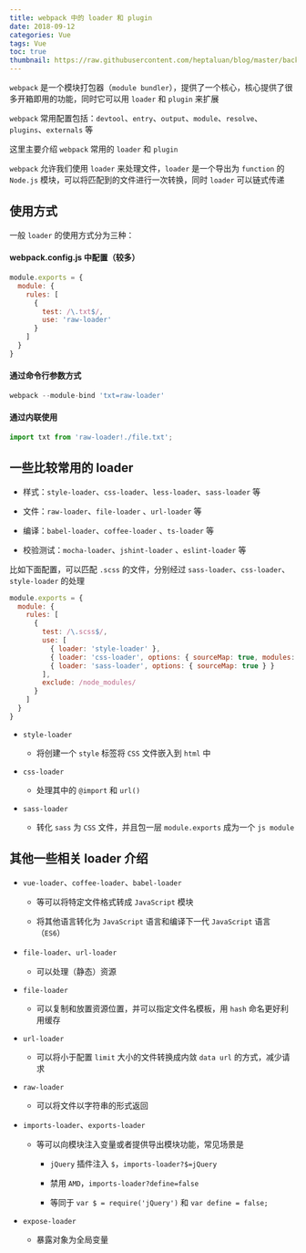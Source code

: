 ```yaml
---
title: webpack 中的 loader 和 plugin
date: 2018-09-12
categories: Vue
tags: Vue
toc: true
thumbnail: https://raw.githubusercontent.com/heptaluan/blog/master/backups/cdn/cover/13.jpg
---
```


`webpack` 是一个模块打包器（`module bundler`），提供了一个核心，核心提供了很多开箱即用的功能，同时它可以用 `loader` 和 `plugin` 来扩展

<!--more-->

`webpack` 常用配置包括：`devtool`、`entry`、`output`、`module`、`resolve`、`plugins`、`externals` 等

这里主要介绍 `webpack` 常用的 `loader` 和 `plugin`

`webpack` 允许我们使用 `loader` 来处理文件，`loader` 是一个导出为 `function` 的 `Node.js` 模块，可以将匹配到的文件进行一次转换，同时 `loader` 可以链式传递



## 使用方式

一般 `loader` 的使用方式分为三种：

#### webpack.config.js 中配置（较多）

```js
module.exports = {
  module: {
    rules: [
      {
        test: /\.txt$/,
        use: 'raw-loader'
      }
    ]
  }
}
```

#### 通过命令行参数方式

```js
webpack --module-bind 'txt=raw-loader'
```

#### 通过内联使用

```js
import txt from 'raw-loader!./file.txt';
```


## 一些比较常用的 loader

* 样式：`style-loader`、`css-loader`、`less-loader`、`sass-loader` 等

* 文件：`raw-loader`、`file-loader` 、`url-loader` 等

* 编译：`babel-loader`、`coffee-loader` 、`ts-loader` 等

* 校验测试：`mocha-loader`、`jshint-loader` 、`eslint-loader` 等


比如下面配置，可以匹配 `.scss` 的文件，分别经过 `sass-loader`、`css-loader`、`style-loader` 的处理

```js
module.exports = {
  module: {
    rules: [
      {
        test: /\.scss$/,
        use: [
          { loader: 'style-loader' },
          { loader: 'css-loader', options: { sourceMap: true, modules: true } },
          { loader: 'sass-loader', options: { sourceMap: true } }
        ],
        exclude: /node_modules/
      }
    ]
  }
}
```

* `style-loader`

  * 将创建一个 `style` 标签将 `CSS` 文件嵌入到 `html` 中

* `css-loader`

  * 处理其中的 `@import` 和 `url()`

* `sass-loader`

  * 转化 `sass` 为 `CSS` 文件，并且包一层 `module.exports` 成为一个 `js module`


## 其他一些相关 loader 介绍

* `vue-loader`、`coffee-loader`、`babel-loader`

  * 等可以将特定文件格式转成 `JavaScript` 模块
  
  * 将其他语言转化为 `JavaScript` 语言和编译下一代 `JavaScript` 语言（`ES6`）

* `file-loader`、`url-loader` 

  * 可以处理（静态）资源

* `file-loader` 

  * 可以复制和放置资源位置，并可以指定文件名模板，用 `hash` 命名更好利用缓存

* `url-loader` 

  * 可以将小于配置 `limit` 大小的文件转换成内敛 `data url` 的方式，减少请求

* `raw-loader` 

  * 可以将文件以字符串的形式返回

* `imports-loader`、`exports-loader` 

  * 等可以向模块注入变量或者提供导出模块功能，常见场景是

    * `jQuery` 插件注入 `$`，`imports-loader?$=jQuery`

    * 禁用 `AMD`，`imports-loader?define=false`

    * 等同于 `var $ = require('jQuery')` 和 `var define = false;`

* `expose-loader`
 
  * 暴露对象为全局变量

